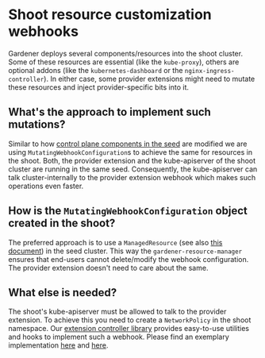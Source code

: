 # Shoot resource customization webhooks

Gardener deploys several components/resources into the shoot cluster.
Some of these resources are essential (like the `kube-proxy`), others are optional addons (like the `kubernetes-dashboard` or the `nginx-ingress-controller`).
In either case, some provider extensions might need to mutate these resources and inject provider-specific bits into it.

## What's the approach to implement such mutations?

Similar to how [control plane components in the seed](controlplane-webhooks.md) are modified we are using `MutatingWebhookConfiguration`s to achieve the same for resources in the shoot.
Both, the provider extension and the kube-apiserver of the shoot cluster are running in the same seed.
Consequently, the kube-apiserver can talk cluster-internally to the provider extension webhook which makes such operations even faster.

## How is the `MutatingWebhookConfiguration` object created in the shoot?

The preferred approach is to use a `ManagedResource` (see also [this document](managedresources.md)) in the seed cluster.
This way the `gardener-resource-manager` ensures that end-users cannot delete/modify the webhook configuration.
The provider extension doesn't need to care about the same.

## What else is needed?

The shoot's kube-apiserver must be allowed to talk to the provider extension.
To achieve this you need to create a `NetworkPolicy` in the shoot namespace.
Our [extension controller library](https://github.com/gardener/gardener/blob/master/extensions) provides easy-to-use utilities and hooks to implement such a webhook.
Please find an exemplary implementation [here](https://github.com/gardener/gardener-extension-provider-aws/tree/master/pkg/webhook/shoot) and [here](https://github.com/gardener/gardener-extension-provider-aws/blob/566fe4dd588c93821bc9d22c452203867457c930/cmd/gardener-extension-provider-aws/app/app.go#L170-L174).
